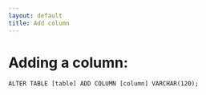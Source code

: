 ```yaml
---
layout: default
title: Add column
---
```


# Adding a column:

`ALTER TABLE [table] ADD COLUMN [column] VARCHAR(120);`
